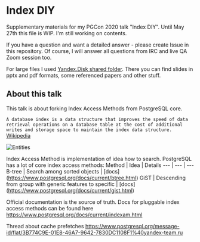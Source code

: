 # Index DIY
Supplementary materials for my PGCon 2020 talk "Index DIY".
Until May 27th this file is WIP. I'm still working on contents.

If you have a question and want a detailed answer - please create Issue in this repository. Of course, I will answer all questions from IRC and live QA Zoom session too.

For large files I used [Yandex.Disk shared folder](https://yadi.sk/d/z9ZbSmp8mM1YSA).
There you can find slides in pptx and pdf formats, some referenced papers and other stuff.

## About this talk
This talk is about forking Index Access Methods from PostgreSQL core.

```A database index is a data structure that improves the speed of data retrieval operations on a database table at the cost of additional writes and storage space to maintain the index data structure.```
[Wikipedia](https://en.wikipedia.org/wiki/Database_index)

![Entities](img/entities.png)

Index Access Method is implementation of idea how to search.
PostgreSQL has a lot of core index access methods:
Method | Idea | Details
--- | --- | ---
B-tree | Search among sorted objects | [docs] (https://www.postgresql.org/docs/current/btree.html)
GiST | Descending from group with generic features to specific | [docs] (https://www.postgresql.org/docs/current/gist.html)



Official documentation is the source of truth. Docs for pluggable index access methods can be found here https://www.postgresql.org/docs/current/indexam.html

Thread about cache prefetches https://www.postgresql.org/message-id/flat/3B774C9E-01E8-46A7-9642-7830DC1108F1%40yandex-team.ru
